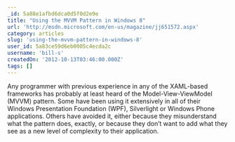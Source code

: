 ```yaml
---
_id: 5a88e1afbd6dca0d5f0d2e9e
title: "Using the MVVM Pattern in Windows 8"
url: 'http://msdn.microsoft.com/en-us/magazine/jj651572.aspx'
category: articles
slug: 'using-the-mvvm-pattern-in-windows-8'
user_id: 5a83ce59d6eb0005c4ecda2c
username: 'bill-s'
createdOn: '2012-10-13T03:46:00.000Z'
tags: []
---
```


Any programmer with previous experience in any of the XAML-based frameworks has probably at least heard of the Model-View-ViewModel (MVVM) pattern. Some have been using it extensively in all of their Windows Presentation Foundation (WPF), Silverlight or Windows Phone applications. Others have avoided it, either because they misunderstand what the pattern does, exactly, or because they don’t want to add what they see as a new level of complexity to their application.
